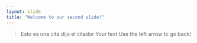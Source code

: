 ```yaml
---
layout: slide
title: "Welcome to our second slide!"
---
```

> Esto es una cita dijo el citador
Your text
Use the left arrow to go back!
